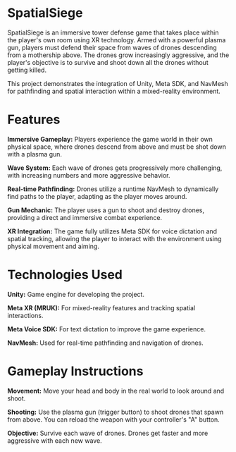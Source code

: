 # SpatialSiege
SpatialSiege is an immersive tower defense game that takes place within the player's own room using XR technology. Armed with a powerful plasma gun, players must defend their space from waves of drones descending from a mothership above. The drones grow increasingly aggressive, and the player's objective is to survive and shoot down all the drones without getting killed.

This project demonstrates the integration of Unity, Meta SDK, and NavMesh for pathfinding and spatial interaction within a mixed-reality environment.

# Features
**Immersive Gameplay:** Players experience the game world in their own physical space, where drones descend from above and must be shot down with a plasma gun.

**Wave System:** Each wave of drones gets progressively more challenging, with increasing numbers and more aggressive behavior.

**Real-time Pathfinding:** Drones utilize a runtime NavMesh to dynamically find paths to the player, adapting as the player moves around.

**Gun Mechanic:** The player uses a gun to shoot and destroy drones, providing a direct and immersive combat experience.

**XR Integration:** The game fully utilizes Meta SDK for voice dictation and spatial tracking, allowing the player to interact with the environment using physical movement and aiming.

# Technologies Used
**Unity:** Game engine for developing the project.

**Meta XR (MRUK):** For mixed-reality features and tracking spatial interactions.

**Meta Voice SDK:** For text dictation to improve the game experience.

**NavMesh:** Used for real-time pathfinding and navigation of drones.

# Gameplay Instructions
**Movement:** Move your head and body in the real world to look around and shoot.

**Shooting:** Use the plasma gun (trigger button) to shoot drones that spawn from above. You can reload the weapon with your controller's "A" button.

**Objective:** Survive each wave of drones. Drones get faster and more aggressive with each new wave.
